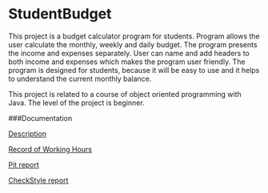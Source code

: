 # StudentBudget
This project is a budget calculator program for students. Program allows the user calculate the monthly, weekly and daily budget. The program presents the income and expenses separately. User can name and add headers to both income and expenses which makes the program user friendly. The program is designed for students, because it will be easy to use and it helps to understand the current monthly balance.

This project is related to a course of object oriented programming with Java. The level of the project is beginner.

###Documentation

[Description](documentation/topicDescription.md)

[Record of Working Hours](documentation/recordOfWorkingHours.md)

[Pit report](https://htmlpreview.github.io/?https://github.com/elisanur/StudentBudget/master/documentation/pit-reports/201702242257/index.html)

[CheckStyle report](https://htmlpreview.github.io/?https://github.com/elisanur/StudentBudget/master/documentation/checkstyle-report/checkstyle.html)
